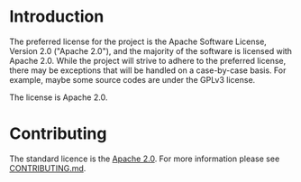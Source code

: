 # Introduction
The preferred license for the project is the Apache Software License, Version 2.0 ("Apache 2.0"), and the majority of the software is licensed with Apache 2.0. While the project will strive to adhere to the preferred license, there may be exceptions that will be handled on a case-by-case basis. For example, maybe some source codes are under the GPLv3 license. 

The license is Apache 2.0.

# Contributing
The standard licence is the [Apache 2.0](LICENSE). For more information please see [CONTRIBUTING.md](CONTRIBUTING.md).
